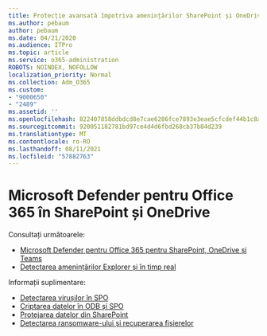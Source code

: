 ```yaml
---
title: Protecție avansată împotriva amenințărilor SharePoint și OneDrive
ms.author: pebaum
author: pebaum
ms.date: 04/21/2020
ms.audience: ITPro
ms.topic: article
ms.service: o365-administration
ROBOTS: NOINDEX, NOFOLLOW
localization_priority: Normal
ms.collection: Adm_O365
ms.custom:
- "9000650"
- "2489"
ms.assetid: ''
ms.openlocfilehash: 822407858ddbdcd8e7cae6286fce7893e3eae5cfcdef44b1c8ad332c67a3ee77
ms.sourcegitcommit: 920051182781bd97ce4d4d6fbd268cb37b84d239
ms.translationtype: MT
ms.contentlocale: ro-RO
ms.lasthandoff: 08/11/2021
ms.locfileid: "57882763"
---
```

# <a name="microsoft-defender-for-office-365-in-sharepoint-and-onedrive"></a>Microsoft Defender pentru Office 365 în SharePoint și OneDrive

Consultați următoarele:
- [Microsoft Defender pentru Office 365 pentru SharePoint, OneDrive și Teams](https://docs.microsoft.com/microsoft-365/security/office-365-security/atp-for-spo-odb-and-teams)
- [Detectarea amenințărilor Explorer și în timp real](https://docs.microsoft.com/microsoft-365/security/office-365-security/threat-explorer-views)


Informații suplimentare:

- [Detectarea virușilor în SPO](https://docs.microsoft.com/microsoft-365/security/office-365-security/virus-detection-in-spo)</br>
- [Criptarea datelor în ODB și SPO](https://docs.microsoft.com/microsoft-365/compliance/data-encryption-in-odb-and-spo)</br>
- [Protejarea datelor din SharePoint](https://docs.microsoft.com/sharepoint/safeguarding-your-data)</br>
- [Detectarea ransomware-ului și recuperarea fișierelor](https://support.office.com/article/Ransomware-detection-and-recovering-your-files-0d90ec50-6bfd-40f4-acc7-b8c12c73637f)